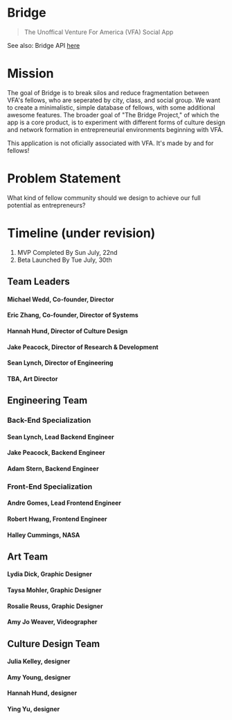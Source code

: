 # Bridge

> The Unoffical Venture For America (VFA) Social App

See also: Bridge API [here](https://github.com/jamespeacock/bridge_api)

# Mission

The goal of Bridge is to break silos and reduce fragmentation between VFA's fellows, who are seperated by city, class, and social group. We want to create a minimalistic, simple database of fellows, with some additional awesome features. The broader goal of "The Bridge Project," of which the app is a core product, is to experiment with different forms of culture design and network formation in entrepreneurial environments beginning with VFA. 

This application is not oficially associated with VFA. It's made by and for fellows! 

# Problem Statement

What kind of fellow community should we design to achieve our full potential as entrepreneurs?  

# Timeline (under revision)

1. MVP Completed By Sun July, 22nd
2. Beta Launched By Tue July, 30th

## Team Leaders
 
#### Michael Wedd, Co-founder, Director
#### Eric Zhang, Co-founder, Director of Systems
#### Hannah Hund, Director of Culture Design
#### Jake Peacock, Director of Research & Development 
#### Sean Lynch, Director of Engineering
#### TBA, Art Director

## Engineering Team
### Back-End Specialization 
#### Sean Lynch, Lead Backend Engineer                 
#### Jake Peacock, Backend Engineer
#### Adam Stern, Backend Engineer

### Front-End Specialization
#### Andre Gomes, Lead Frontend Engineer
#### Robert Hwang, Frontend Engineer
#### Halley Cummings, NASA

## Art Team 
#### Lydia Dick, Graphic Designer
#### Taysa Mohler, Graphic Designer
#### Rosalie Reuss, Graphic Designer
#### Amy Jo Weaver, Videographer

## Culture Design Team
#### Julia Kelley, designer
#### Amy Young, designer 
#### Hannah Hund, designer
#### Ying Yu, designer
